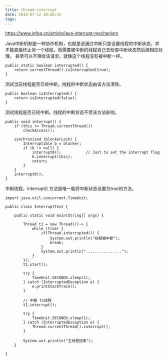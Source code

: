 ```yaml
---
title: thread-interrupt
date: 2019-07-12 10:20:41
tags:
---
```

https://www.infoq.cn/article/java-interrupt-mechanism

Java中断机制是一种协作机制，也就是说通过中断只是设置线程的中断状态，并不能直接终止另一个线程，而需要被中断的线程自己去检查中断状态然后做相应处理。
甚至可以不理会该请求，就像这个线程没有被中断一样。

```text
public static boolean interrupted() {
    return currentThread().isInterrupted(true);
}
```
测试当前线程是否已经中断。线程的中断状态由该方法清除。


```text
public boolean isInterrupted() {
    return isInterrupted(false);
}
```
测试线程是否已经中断。线程的中断状态不受该方法影响。

<!-- more -->
```text
public void interrupt() {
    if (this != Thread.currentThread())
        checkAccess();

    synchronized (blockerLock) {
        Interruptible b = blocker;
        if (b != null) {
            interrupt0();           // Just to set the interrupt flag
            b.interrupt(this);
            return;
        }
    }
    interrupt0();
}
```
中断线程，interrupt() 方法是唯一能将中断状态设置为true的方法。


```text
import java.util.concurrent.TimeUnit;

public class InterruptTest {

    public static void main(String[] args) {

        Thread t1 = new Thread(()-> {
            while (true) {
                if(Thread.interrupted()) {
                    System.out.println("线程被中断");
                    break;
                }
                System.out.println("................");
            }
        });
        t1.start();

        try {
            TimeUnit.SECONDS.sleep(1);
        } catch (InterruptedException e) {
            e.printStackTrace();
        }

        // 中断 t1线程
        t1.interrupt();

        try {
            TimeUnit.SECONDS.sleep(1);
        } catch (InterruptedException e) {
            Thread.currentThread().interrupt();
        }

        System.out.println("主线程结束");
    }

}
```